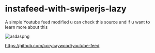 # instafeed-with-swiperjs-lazy
A simple Youtube feed modified u can check this source and if u
want to learn more about this

![asdaspng](https://user-images.githubusercontent.com/88774061/129371021-3d4f9954-0217-49b0-8ae4-8f589bca89e2.jpg)

https://github.com/corycaywood/youtube-feed

